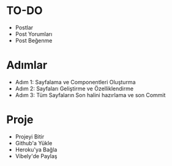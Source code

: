 # TO-DO
- Postlar
- Post Yorumları
- Post Beğenme

# Adımlar
- Adım 1: Sayfalama ve Componentleri Oluşturma
- Adım 2: Sayfaları Geliştirme ve Özelliklendirme
- Adım 3: Tüm Sayfaların Son halini hazırlama ve son Commit

# Proje
- Projeyi Bitir
- Github'a Yükle
- Heroku'ya Bağla
- Vibely'de Paylaş